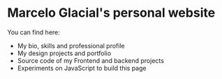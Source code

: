 # Marcelo Glacial's personal website

You can find here:

- My bio, skills and professional profile
- My design projects and portfolio
- Source code of my Frontend and backend projects
- Experiments on JavaScript to build this page
